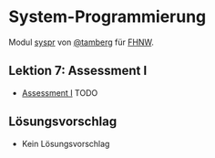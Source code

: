 # System-Programmierung
Modul [syspr]( https://www.fhnw.ch/de/studium/module/6008081) von [@tamberg](https://twitter.com/tamberg) für [FHNW](https://www.fhnw.ch/).

## Lektion 7: Assessment I
- [Assessment I](http://www.tamberg.org/fhnw/2019/Syspr07Assessment.pdf) TODO

## Lösungsvorschlag
- Kein Lösungsvorschlag
